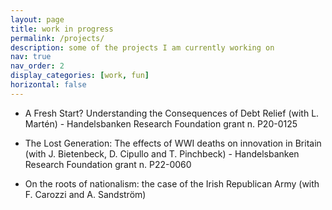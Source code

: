 ```yaml
---
layout: page
title: work in progress
permalink: /projects/
description: some of the projects I am currently working on
nav: true
nav_order: 2
display_categories: [work, fun]
horizontal: false
---
```



- A Fresh Start? Understanding the Consequences of Debt Relief (with L. Martén) - Handelsbanken Research Foundation grant n. P20-0125

- The Lost Generation: The effects of WWI deaths on innovation in Britain (with J. Bietenbeck, D. Cipullo and T. Pinchbeck) - Handelsbanken Research Foundation grant n. P22-0060

- On the roots of nationalism: the case of the Irish Republican Army (with F. Carozzi and A. Sandström)


